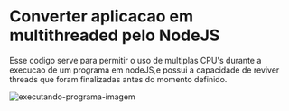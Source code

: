 # Converter aplicacao em multithreaded pelo NodeJS

Esse codigo serve para permitir o uso de multiplas CPU's durante a execucao de um programa em nodeJS,e possui a capacidade de reviver threads que foram finalizadas antes do momento definido.

![executando-programa-imagem](https://i.imgur.com/TuirnTk.png)
